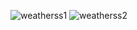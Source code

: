 
![weatherss1](https://github.com/user-attachments/assets/12340d09-375a-42a7-8975-628a0d9a55ce)
![weatherss2](https://github.com/user-attachments/assets/7c0459c5-04db-4b07-b4a9-76d53b0f2a24)
